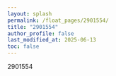```yaml
---
layout: splash
permalink: /float_pages/2901554/
title: "2901554"
author_profile: false
last_modified_at: 2025-06-13
toc: false
---
```

 
2901554
